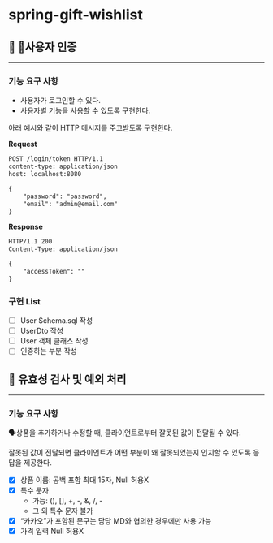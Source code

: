 # spring-gift-wishlist

## **🚀 👋사용자 인증**

---
### 기능 요구 사항

- 사용자가 로그인할 수 있다.
- 사용자별 기능을 사용할 수 있도록 구현한다.

아래 예시와 같이 HTTP 메시지를 주고받도록 구현한다.

**Request**

```diff
POST /login/token HTTP/1.1
content-type: application/json
host: localhost:8080

{
    "password": "password",
    "email": "admin@email.com"
}

```

**Response**

```diff
HTTP/1.1 200 
Content-Type: application/json

{
    "accessToken": ""
}

```

### 구현 List

- [ ]  User Schema.sql 작성
- [ ]  UserDto 작성
- [ ]  User 객체 클래스 작성
- [ ]  인증하는 부분 작성

## 🚀 유효성 검사 및 예외 처리

---
### 기능 요구 사항

🗣️상품을 추가하거나 수정할 때, 클라이언트로부터 잘못된 값이 전달될 수 있다.

잘못된 값이 전달되면 클라이언트가 어떤 부분이 왜 잘못되었는지 인지할 수 있도록 응답을 제공한다.

- [X] 상품 이름: 공백 포함 최대 15자, Null 허용X
- [X] 특수 문자
  - 가능: (), [], +, -, &, /, -
  - 그 외 특수 문자 불가
- [X] “카카오”가 포함된 문구는 담당 MD와 협의한 경우에만 사용 가능
- [X] 가격 입력 Null 허용X